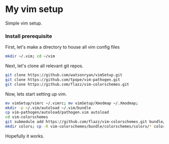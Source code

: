 # My vim setup

Simple vim setup.  

### Install prerequisite

First, let's make a directory to house all vim config files 
```bash 
mkdir ~/.vim; cd ~/vim
```

Next, let's clone all relevant git repos.

```bash 
git clone https://github.com/watsonryan/vimSetup.git
git clone https://github.com/tpope/vim-pathogen.git
git clone https://github.com/flazz/vim-colorschemes.git
```

Now, lets start setting up vim.

```bash
mv vimSetup/vimrc ~/.vimrc; mv vimSetup/Xmodmap ~/.Xmodmap;
mkdir -p ~/.vim/autoload ~/.vim/bundle
cp vim-pathogen/autoload/pathogen.vim autoload
cd vim-colorschemes
git submodule add https://github.com/flazz/vim-colorschemes.git bundle/colorschemes
mkdir colors; cp -R vim-colorschemes/bundle/colorschemes/colors/* colors
```
Hopefully it works. 
